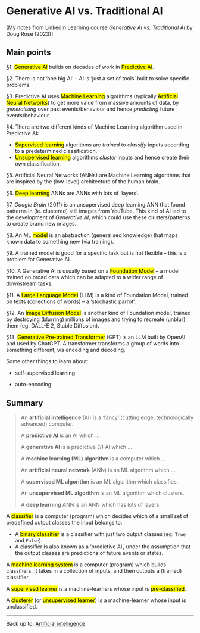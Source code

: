 # Generative AI vs. Traditional AI

\[My notes from LinkedIn Learning course *Generative AI vs. Traditional AI* by Doug Rose (2023)\]


## Main points

§1. <mark>Generative AI</mark> builds on decades of work in <mark>Predictive AI</mark>.

§2. There is not ‘one big AI’ – AI is ‘just a set of tools’ built to solve specific problems.

§3. Predictive AI uses <mark>Machine Learning</mark> algorithms (typically <mark>Artificial Neural Networks</mark>) to get more value from massive amounts of data, by *generalising* over past events/behaviour and hence *predicting* future events/behaviour.

§4. There are two different kinds of Machine Learning algorithm used in Predictive AI:
- <mark>Supervised learning</mark> algorithms are *trained* to *classify* inputs according to a predetermined classification.
- <mark>Unsupervised learning</mark> algorithms *cluster* inputs and hence create their own classification.

§5. Artificial Neural Networks (ANNs) are Machine Learning algorithms that are inspired by the (low-level) architecture of the human brain.

§6. <mark>Deep learning</mark> ANNs are ANNs with lots of ‘layers’. 

§7. *Google Brain* (2011) is an unsupervised deep learning ANN that found patterns in (ie. clustered) still images from YouTube. This kind of AI led to the development of *Generative AI*, which could use these clusters/patterns to create brand new images.

§8. An ML <mark>model</mark> is an abstraction (generalised knowledge) that maps known data to something new (via training).

§9. A trained model is good for a specific task but is not flexible – this is a problem for Generative AI.

§10. A Generative AI is usually based on a <mark>Foundation Model</mark> – a model trained on broad data which can be adapted to a wider range of downstream tasks.

§11. A <mark>Large Language Model</mark> (LLM) is a kind of Foundation Model, trained on texts (collections of words) – a ‘stochastic parrot’.

§12. An <mark>Image Diffusion Model</mark> is another kind of Foundation model, trained by destroying (blurring) millions of images and trying to recreate (unblur) them (eg. DALL-E 2, Stable Diffusion).

§13. <mark>Generative Pre-trained Transformer</mark> (GPT) is an LLM built by OpenAI and used by ChatGPT. A transformer transforms a group of words into something different, via encoding and decoding.


Some other things to learn about:
- self-supervised learning

- auto-encoding

## Summary

> An **artificial intelligence** (AI) is a ‘fancy’ (cutting edge, technologically advanced) computer.
>
> A **predictive AI** is an AI which ...
>
> A **generative AI** is a predictive (?) AI which ...
>
> A **machine learning (ML) algorithm** is a computer which ...
>
> An **artificial neural network** (ANN) is an ML algorithm which ...
>
> A **supervised ML algorithm** is an ML algorithm which classifies.
>
> An **unsupervised ML algorithm** is an ML algorithm which clusters.
>
> A **deep learning** ANN is an ANN which has lots of layers.



A <mark>classifier</mark> is a computer (program) which decides which of a small set of predefined output classes the input belongs to.
- A <mark>binary classifier</mark> is a classifier with just two output classes (eg. `True` and `False`).
- A classifier is also known as a ‘predictive AI’, under the assumption that the output classes are predictions of future events or states.

A <mark>machine learning system</mark> is a computer (program) which builds classifiers. It takes in a collection of inputs, and then outputs a (trained) classifier.

A <mark>supervised learner</mark> is a machine-learners whose input is <mark>pre-classified</mark>.

A <mark>clusterer</mark> (or <mark>unsupervised learner</mark>) is a machine-learner whose input is unclassified.


----

Back up to: [Artificial intelligence](../index.md)
